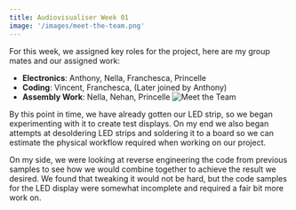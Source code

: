```yaml
---
title: Audiovisualiser Week 01
image: '/images/meet-the-team.png'
---
```


For this week, we assigned key roles for the project, here are my group mates and our assigned work:
- **Electronics**: Anthony, Nella, Franchesca, Princelle
- **Coding**: Vincent, Franchesca, (Later joined by Anthony)
- **Assembly Work**: Nella, Nehan, Princelle
![Meet the Team](/images/meet-the-team.png)


By this point in time, we have already gotten our LED strip, so we began experimenting with it to create test displays. On my end we also began attempts at desoldering LED strips and soldering it to a board so we can estimate the physical workflow required when working on our project.

On my side, we were looking at reverse engineering the code from previous samples to see how we would combine together to achieve the result we desired. We found that tweaking it would not be hard, but the code samples for the LED display were somewhat incomplete and required a fair bit more work on.